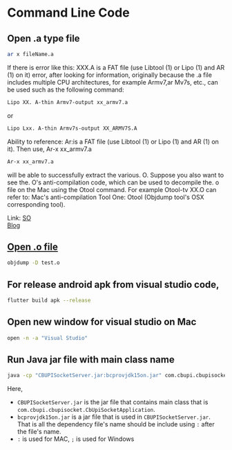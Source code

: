 # Command Line Code

## Open .a type file 
```bash
ar x fileName.a
```

If there is error like this: XXX.A is a FAT file (use Libtool (1) or Lipo (1) and AR (1) on it) error, after looking for information, originally because the .a file includes multiple CPU architectures, for example Armv7,ar Mv7s, etc., can be used such as the following command:
```bash
Lipo XX. A-thin Armv7-output xx_armv7.a
```
or 
```bash
Lipo Lxx. A-thin Armv7s-output XX_ARMV7S.A
```

Ability to reference: Ar:is a FAT file (use Libtool (1) or Lipo (1) and AR (1) on it). Then use, Ar-x xx_armv7.a
```bash
Ar-x xx_armv7.a
```
will be able to successfully extract the various. O. Suppose you also want to see the. O's anti-compilation code, which can be used to decompile the. o file on the Mac using the Otool command. For example Otool-tv XX.O can refer to: Mac's anti-compilation Tool One: Otool (Objdump tool's OSX corresponding tool).

Link: 
[SO](https://stackoverflow.com/a/2703713/3124756)  
[Blog](https://topic.alibabacloud.com/a/ar-command-extract-a-moment-an-error-is-a-fat-file-use-libtool-1-or-lipo-1-and-ar-1-on-it_8_8_31350040.html)

## [Open .o file](https://stackoverflow.com/a/36002253/3124756)
```bash
objdump -D test.o
```

## For release android apk from visual studio code, 
```bash
flutter build apk --release
```

## Open new window for visual studio on Mac
```bash
open -n -a "Visual Studio"
```

## Run Java jar file with main class name
```bash
java -cp "CBUPISocketServer.jar:bcprovjdk15on.jar" com.cbupi.cbupisocket.CbUpiSocketApplication
```
Here,
* `CBUPISocketServer.jar` is the jar file that contains main class that is `com.cbupi.cbupisocket.CbUpiSocketApplication`.
* `bcprovjdk15on.jar` is a jar file that is used in `CBUPISocketServer.jar`. That is all the dependency file's name should be include using `:` after the file's name.
* `:` is used for MAC, `;` is used for Windows 
